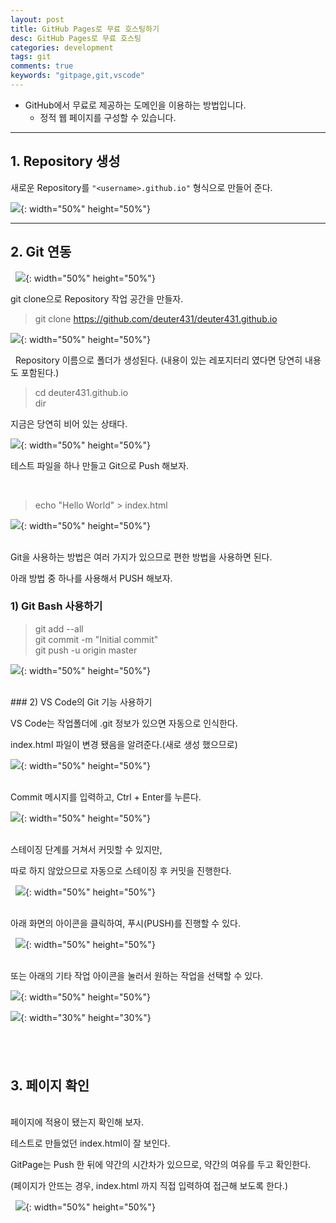 ```yaml
---
layout: post
title: GitHub Pages로 무료 호스팅하기
desc: GitHub Pages로 무료 호스팅
categories: development
tags: git
comments: true
keywords: "gitpage,git,vscode"
---
```


- GitHub에서 무료로 제공하는 도메인을 이용하는 방법입니다.
	- 정적 웹 페이지를 구성할 수 있습니다.

---

## 1. Repository 생성

새로운 Repository를 `"<username>.github.io"` 형식으로 만들어 준다.
 

![](/assets/img/blog/2019-03-13-github-pages/2019-03-13-21-39.png){: width="50%" height="50%"}   

---
## 2. Git 연동
  
![](/assets/img/blog/2019-03-13-github-pages/2019-03-13-21-41-15.png){: width="50%" height="50%"}  
  

git clone으로 Repository 작업 공간을 만들자.
  

> git clone https://github.com/deuter431/deuter431.github.io


![](/assets/img/blog/2019-03-13-github-pages/2019-03-13-21-41-08.png){: width="50%" height="50%"}  

 
Repository 이름으로 폴더가 생성된다. (내용이 있는 레포지터리 였다면 당연히 내용도 포함된다.)


> cd deuter431.github.io  
> dir

지금은 당연히 비어 있는 상태다.

![](/assets/img/blog/2019-03-13-github-pages/2019-03-13-21-41-32.png){: width="50%" height="50%"}  


테스트 파일을 하나 만들고 Git으로 Push 해보자.

 
> echo "Hello World" > index.html

![](/assets/img/blog/2019-03-13-github-pages/2019-03-13-21-41-43.png){: width="50%" height="50%"}  

<br/>
Git을 사용하는 방법은 여러 가지가 있으므로 편한 방법을 사용하면 된다.

아래 방법 중 하나를 사용해서 PUSH 해보자.
 

### 1) Git Bash 사용하기

> git add --all  
> git commit -m "Initial commit"  
> git push -u origin master  


![](/assets/img/blog/2019-03-13-github-pages/2019-03-13-21-41-53.png){: width="50%" height="50%"}  

<br/>
### 2) VS Code의 Git 기능 사용하기


VS Code는 작업폴더에 .git 정보가 있으면 자동으로 인식한다.


index.html 파일이 변경 됐음을 알려준다.(새로 생성 했으므로)


![](/assets/img/blog/2019-03-13-github-pages/2019-03-13-21-42-06.png){: width="50%" height="50%"}  
 

Commit 메시지를 입력하고, Ctrl + Enter를 누른다.

![](/assets/img/blog/2019-03-13-github-pages/2019-03-13-21-42-14.png){: width="50%" height="50%"}  
 

스테이징 단계를 거쳐서 커밋할 수 있지만, 

따로 하지 않았으므로 자동으로 스테이징 후 커밋을 진행한다.

 
![](/assets/img/blog/2019-03-13-github-pages/2019-03-13-21-42-24.png){: width="50%" height="50%"}  
 

아래 화면의 아이콘을 클릭하여, 푸시(PUSH)를 진행할 수 있다.

 
![](/assets/img/blog/2019-03-13-github-pages/2019-03-13-21-42-35.png){: width="50%" height="50%"}  
 

또는 아래의 기타 작업 아이콘을 눌러서 원하는 작업을 선택할 수 있다.

![](/assets/img/blog/2019-03-13-github-pages/2019-03-13-21-42-44.png){: width="50%" height="50%"}  

![](/assets/img/blog/2019-03-13-github-pages/2019-03-13-21-42-54.png){: width="30%" height="30%"}  

 
---


## 3. 페이지 확인
<br/>
페이지에 적용이 됐는지 확인해 보자.

테스트로 만들었던 index.html이 잘 보인다.

GitPage는 Push 한 뒤에 약간의 시간차가 있으므로, 약간의 여유를 두고 확인한다.

(페이지가 안뜨는 경우, index.html 까지 직접 입력하여 접근해 보도록 한다.)

 
![](/assets/img/blog/2019-03-13-github-pages/2019-03-13-21-43-03.png){: width="50%" height="50%"}  
 
